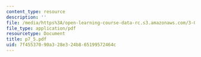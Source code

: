 ```yaml
---
content_type: resource
description: ''
file: /media/https%3A/open-learning-course-data-rc.s3.amazonaws.com/3-064-polymer-engineering-fall-2003/7f45537090a328e324b865199572464c_p7_5.pdf
file_type: application/pdf
resourcetype: Document
title: p7_5.pdf
uid: 7f455370-90a3-28e3-24b8-65199572464c
---
```

